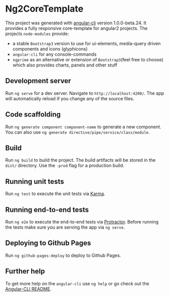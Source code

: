 # Ng2CoreTemplate

This project was generated with [angular-cli](https://github.com/angular/angular-cli) version 1.0.0-beta.24.
It provides a fully responsive core-template for angular2 projects.
The projects `node-modules` provide:

- a stable `Bootstrap3` version to use for ui-elements, media-query driven components and icons (glyphicons)
- `angular-cli` for any console-commands 
- `ngprime` as an alternative or extension of `Bootstrap3`(feel free to choose) which also provides charts, panels and other stuff

## Development server
Run `ng serve` for a dev server. 
Navigate to `http://localhost:4200/`. 
The app will automatically reload if you change any of the source files.

## Code scaffolding

Run `ng generate component component-name` to generate a new component. 
You can also use `ng generate directive/pipe/service/class/module`.

## Build

Run `ng build` to build the project. 
The build artifacts will be stored in the `dist/` directory. 
Use the `-prod` flag for a production build.

## Running unit tests

Run `ng test` to execute the unit tests via [Karma](https://karma-runner.github.io).

## Running end-to-end tests

Run `ng e2e` to execute the end-to-end tests via [Protractor](http://www.protractortest.org/).
Before running the tests make sure you are serving the app via `ng serve`.

## Deploying to Github Pages

Run `ng github-pages:deploy` to deploy to Github Pages.

## Further help

To get more help on the `angular-cli` use `ng help` or go check out the [Angular-CLI README](https://github.com/angular/angular-cli/blob/master/README.md).
